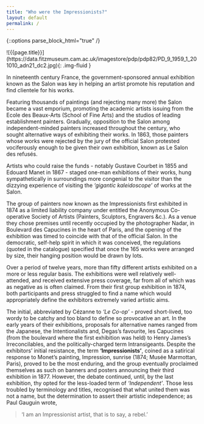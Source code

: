 ```yaml
---
title: "Who were the Impressionists?"
layout: default
permalink: /
---
```

{::options parse_block_html="true" /}
<div class="text-center">
![{{page.title}}](https://data.fitzmuseum.cam.ac.uk/imagestore/pdp/pdp82/PD_9_1959_1_201010_adn21_dc2.jpg){: .img-fluid }
</div>

In nineteenth century France, the government-sponsored annual exhibition known as the Salon was key in helping an artist promote his reputation and find clientele for his works.  

Featuring thousands of paintings (and rejecting many more) the Salon became a vast emporium, promoting the academic artists issuing from the Ecole des Beaux-Arts (School of Fine Arts) and the studios of leading establishment painters. Gradually, opposition to the Salon among independent-minded painters increased throughout the century, who sought alternative ways of exhibiting their works. In 1863, those painters whose works were rejected by the jury of the official Salon protested vociferously enough to be given their own exhibition, known as Le Salon des refusés.

Artists who could raise the funds - notably Gustave Courbet in 1855 and Edouard Manet in 1867 - staged one-man exhibitions of their works, hung sympathetically in surroundings more congenial to the visitor than the dizzying experience of visiting the _‘gigantic kaleidoscope’_ of works at the Salon.

The group of painters now known as the Impressionists first exhibited in 1874 as a limited liability company under entitled the Anonymous Co-operative Society of Artists (Painters, Sculptors, Engravers &c.). As a venue they chose premises until recently occupied by the photographer Nadar, in Boulevard des Capucines in the heart of Paris, and the opening of the exhibition was timed to coincide with that of the official Salon. In the democratic, self-help spirit in which it was conceived, the regulations (quoted in the catalogue) specified that once the 165 works were arranged by size, their hanging position would be drawn by lots.

Over a period of twelve years, more than fifty different artists exhibited on a more or less regular basis. The exhibitions were well relatively well-attended, and received extensive press coverage, far from all of which was as negative as is often claimed. From their first group exhibition in 1874, both participants and press struggled to find a name which would appropriately define the exhibitors extremely varied artistic aims.

The initial, abbreviated by Cézanne to _‘Le Co-op’_ - proved short-lived, too wordy to be catchy and too bland to define so provocative an art. In the early years of their exhibitions, proposals for alternative names ranged from the Japanese, the Intentionalists and, Degas’s favourite, les Capucines (from the boulevard where the first exhibition was held) to Henry James’s Irreconcilables, and the politically-charged term Intransigeants. Despite the exhibitors’ initial resistance, the term **‘Impressionists’**, coined as a satirical response to Monet’s painting, Impression, sunrise (1874; Musée Marmottan, Paris), proved to be the most enduring, and the group eventually proclaimed themselves as such on banners and posters announcing their third exhibition in 1877. However, the debate continued, until, by the last exhibition, thy opted for the less-loaded term of _‘Independent’_. Those less troubled by terminology and titles, recognised that what united them was not a name, but the determination to assert their artistic independence; as Paul Gauguin wrote,

> ‘I am an Impressionist artist, that is to say, a rebel.’
